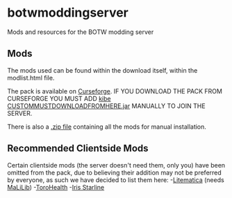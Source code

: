 # botwmoddingserver
Mods and resources for the BOTW modding server

## Mods
The mods used can be found within the download itself, within the modlist.html file.

The pack is available on [Curseforge](https://www.curseforge.com/minecraft/modpacks/nopyros-botwmodding-modpack). IF YOU DOWNLOAD THE PACK FROM CURSEFORGE YOU MUST ADD [kibe CUSTOMMUSTDOWNLOADFROMHERE.jar](https://github.com/NoPyro/botwmoddingserver/raw/main/kibe%20CUSTOMMUSTDOWNLOADFROMHERE.jar) MANUALLY TO JOIN THE SERVER.

There is also a [.zip file](https://mega.nz/file/jfZ3lQLK#u2vDjPATF3Adv9WvxgtcYuOG1x26gWwgqwFMfEoZXxA) containing all the mods for manual installation.



## Recommended Clientside Mods
Certain clientside mods (the server doesn't need them, only you) have been omitted from the pack, due to believing their addition may not be preferred by everyone, as such we have decided to list them here:
-[Litematica](https://www.curseforge.com/minecraft/mc-mods/litematica) (needs [MaLiLib](https://www.curseforge.com/minecraft/mc-mods/malilib))
-[ToroHealth](https://www.curseforge.com/minecraft/mc-mods/torohealth-damage-indicators)
-[Iris Starline](https://github.com/HyperCubeMC/Iris)
